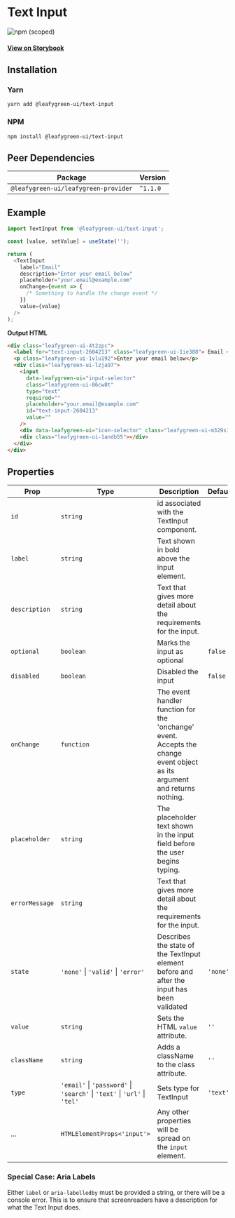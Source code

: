 # Text Input

![npm (scoped)](https://img.shields.io/npm/v/@leafygreen-ui/text-input.svg)

#### [View on Storybook](https://mongodb.github.io/leafygreen-ui/?path=/story/textinput--default)

## Installation

### Yarn

```shell
yarn add @leafygreen-ui/text-input
```

### NPM

```shell
npm install @leafygreen-ui/text-input
```

## Peer Dependencies

| Package                              | Version  |
| ------------------------------------ | -------- |
| `@leafygreen-ui/leafygreen-provider` | `^1.1.0` |

## Example

```js
import TextInput from '@leafygreen-ui/text-input';

const [value, setValue] = useState('');

return (
  <TextInput
    label="Email"
    description="Enter your email below"
    placeholder="your.email@example.com"
    onChange={event => {
      /* Something to handle the change event */
    }}
    value={value}
  />
);
```

**Output HTML**

```html
<div class="leafygreen-ui-4t2zpc">
  <label for="text-input-2604213" class="leafygreen-ui-1ie388"> Email </label>
  <p class="leafygreen-ui-1vlu192">Enter your email below</p>
  <div class="leafygreen-ui-lzja97">
    <input
      data-leafygreen-ui="input-selector"
      class="leafygreen-ui-86cw8t"
      type="text"
      required=""
      placeholder="your.email@example.com"
      id="text-input-2604213"
      value=""
    />
    <div data-leafygreen-ui="icon-selector" class="leafygreen-ui-m329s1"></div>
    <div class="leafygreen-ui-1andb55"></div>
  </div>
</div>
```

## Properties

| Prop           | Type                                                                      | Description                                                                                                               | Default  |
| -------------- | ------------------------------------------------------------------------- | ------------------------------------------------------------------------------------------------------------------------- | -------- |
| `id`           | `string`                                                                  | id associated with the TextInput component.                                                                               |          |
| `label`        | `string`                                                                  | Text shown in bold above the input element.                                                                               |          |
| `description`  | `string`                                                                  | Text that gives more detail about the requirements for the input.                                                         |          |
| `optional`     | `boolean`                                                                 | Marks the input as optional                                                                                               | `false`  |
| `disabled`     | `boolean`                                                                 | Disabled the input                                                                                                        | `false`  |
| `onChange`     | `function`                                                                | The event handler function for the 'onchange' event. Accepts the change event object as its argument and returns nothing. |          |
| `placeholder`  | `string`                                                                  | The placeholder text shown in the input field before the user begins typing.                                              |          |
| `errorMessage` | `string`                                                                  | Text that gives more detail about the requirements for the input.                                                         |          |
| `state`        | `'none'` \| `'valid'` \| `'error'`                                        | Describes the state of the TextInput element before and after the input has been validated                                | `'none'` |
| `value`        | `string`                                                                  | Sets the HTML `value` attribute.                                                                                          | `''`     |
| `className`    | `string`                                                                  | Adds a className to the class attribute.                                                                                  | `''`     |
| `type`         | `'email'` \| `'password'` \| `'search'` \| `'text'` \| `'url'` \| `'tel'` | Sets type for TextInput                                                                                                   | `'text'` |
| ...            | `HTMLElementProps<'input'>`                                               | Any other properties will be spread on the `input` element.                                                               |          |

### Special Case: Aria Labels

Either `label` or `aria-labelledby` must be provided a string, or there will be a console error. This is to ensure that screenreaders have a description for what the Text Input does.
